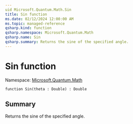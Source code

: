 ```yaml
---
uid Microsoft.Quantum.Math.Sin
title: Sin function
ms.date: 02/12/2024 12:00:00 AM
ms.topic: managed-reference
qsharp.kind: function
qsharp.namespace: Microsoft.Quantum.Math
qsharp.name: Sin
qsharp.summary: Returns the sine of the specified angle.
---
```


# Sin function

Namespace: [Microsoft.Quantum.Math](xref:Microsoft.Quantum.Math)

```qsharp
function Sin(theta : Double) : Double
```

## Summary
Returns the sine of the specified angle.
